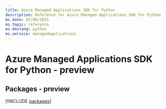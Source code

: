 ```yaml
---
title: Azure Managed Applications SDK for Python
description: Reference for Azure Managed Applications SDK for Python
ms.date: 07/08/2025
ms.topic: reference
ms.devlang: python
ms.service: managedapplications
---
```

# Azure Managed Applications SDK for Python - preview
## Packages - preview
[!INCLUDE [packages](managed-applications-index.md)]